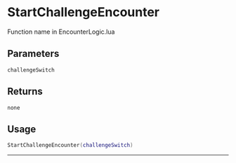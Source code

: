 # StartChallengeEncounter
Function name in EncounterLogic.lua
## Parameters
`challengeSwitch`
## Returns
`none`
## Usage
```lua
StartChallengeEncounter(challengeSwitch)
```
---
